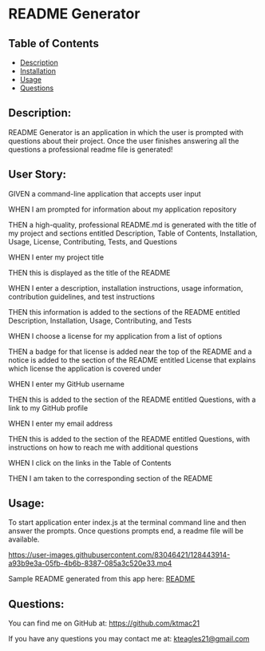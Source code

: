 # README Generator


## Table of Contents

* [Description](#Description)
* [Installation](#Installation)
* [Usage](#Usage)
* [Questions](#Questions)

## Description:
README Generator is an application in which the user is prompted with questions about their project. Once the user finishes answering all the questions a professional readme file is generated!

## User Story:

GIVEN a command-line application that accepts user input

WHEN I am prompted for information about my application repository

THEN a high-quality, professional README.md is generated with the title of my project and sections entitled Description, Table of Contents, Installation, Usage, License, Contributing, Tests, and Questions

WHEN I enter my project title

THEN this is displayed as the title of the README

WHEN I enter a description, installation instructions, usage information, contribution guidelines, and test instructions

THEN this information is added to the sections of the README entitled Description, Installation, Usage, Contributing, and Tests

WHEN I choose a license for my application from a list of options

THEN a badge for that license is added near the top of the README and a notice is added to the section of the README entitled License that explains which license the application is covered under

WHEN I enter my GitHub username

THEN this is added to the section of the README entitled Questions, with a link to my GitHub profile

WHEN I enter my email address

THEN this is added to the section of the README entitled Questions, with instructions on how to reach me with additional questions

WHEN I click on the links in the Table of Contents

THEN I am taken to the corresponding section of the README

## Usage:
To start application enter index.js at the terminal command line and then answer the prompts. Once questions prompts end, a readme file will be available.

https://user-images.githubusercontent.com/83046421/128443914-a93b9e3a-05fb-4b6b-8387-085a3c520e33.mp4

Sample README generated from this app here: [README](ktmac21/readme-generator/Develop/README.md)



## Questions:

You can find me on GitHub at: https://github.com/ktmac21

If you have any questions you may contact me at: kteagles21@gmail.com
